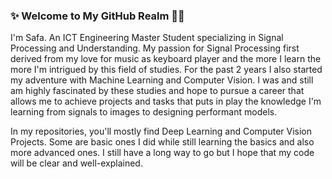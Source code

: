 ### ✨ Welcome to My GitHub Realm 👋✨

I'm Safa. An ICT Engineering Master Student specializing in Signal Processing and Understanding. 
My passion for Signal Processing first derived from my love for music as keyboard player and the more I learn the more I'm intrigued by this field of studies. For the past 2 years I also started my adventure with Machine Learning and Computer Vision. I was and still am highly fascinated by these studies and hope to pursue a career that allows me to achieve projects and tasks that puts in play the knowledge I'm learning from signals to images to designing performant models.

In my repositories, you'll mostly find Deep Learning and Computer Vision Projects. Some are basic ones I did while still learning the basics and also more advanced ones.
I still have a long way to go but I hope that my code will be clear and well-explained.






<!--
**safaabbes/safaabbes** is a ✨ _special_ ✨ repository because its `README.md` (this file) appears on your GitHub profile.

Here are some ideas to get you started:

- 🔭 I’m currently working on ...
- 🌱 I’m currently learning ...
- 👯 I’m looking to collaborate on ...
- 🤔 I’m looking for help with ...
- 💬 Ask me about ...
- 📫 How to reach me: ...
- 😄 Pronouns: ...
- ⚡ Fun fact: ...
-->
